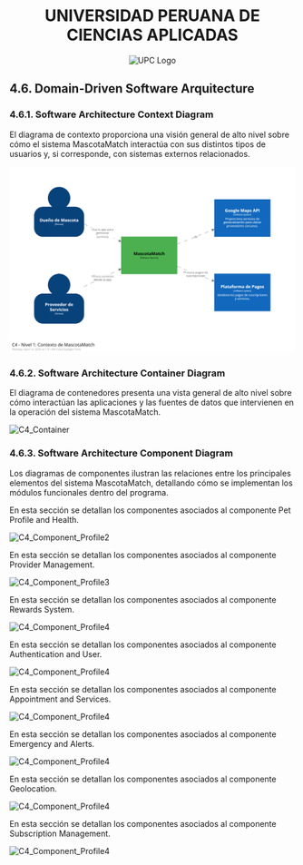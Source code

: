<div align="center">
  
# UNIVERSIDAD PERUANA DE CIENCIAS APLICADAS
   
   ![UPC Logo](https://upload.wikimedia.org/wikipedia/commons/f/fc/UPC_logo_transparente.png)

</div>

## 4.6. Domain-Driven Software Arquitecture

### 4.6.1. Software Architecture Context Diagram 

El diagrama de contexto proporciona una visión general de alto nivel sobre cómo el sistema MascotaMatch interactúa con sus distintos tipos de usuarios y, si corresponde, con sistemas externos relacionados.

![C4_Context](./assets/Context.png)

### 4.6.2. Software Architecture Container Diagram

El diagrama de contenedores presenta una vista general de alto nivel sobre cómo interactúan las aplicaciones y las fuentes de datos que intervienen en la operación del sistema MascotaMatch.

![C4_Container](./assets/chapter-4/c42.png)

### 4.6.3. Software Architecture Component Diagram

Los diagramas de componentes ilustran las relaciones entre los principales elementos del sistema MascotaMatch, detallando cómo se implementan los módulos funcionales dentro del programa.

En esta sección se detallan los componentes asociados al componente Pet Profile and Health.
  
![C4_Component_Profile2](./assets/chapter-4/c45.png)

En esta sección se detallan los componentes asociados al componente Provider Management.
  
![C4_Component_Profile3](./assets/chapter-4/c44.png)

En esta sección se detallan los componentes asociados al componente Rewards System.
  
![C4_Component_Profile4](./assets/chapter-4/c46.png)
   
En esta sección se detallan los componentes asociados al componente Authentication and User.
  
![C4_Component_Profile4](./assets/chapter-4/c46.png)
   
En esta sección se detallan los componentes asociados al componente Appointment and Services.
  
![C4_Component_Profile4](./assets/chapter-4/c46.png)
   
En esta sección se detallan los componentes asociados al componente Emergency and Alerts.
  
![C4_Component_Profile4](./assets/chapter-4/c46.png)
   
En esta sección se detallan los componentes asociados al componente Geolocation.
  
![C4_Component_Profile4](./assets/chapter-4/c46.png)

En esta sección se detallan los componentes asociados al componente Subscription Management.
  
![C4_Component_Profile4](./assets/chapter-4/c46.png)
   
